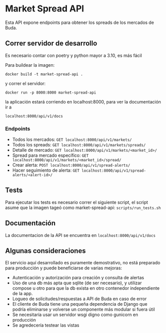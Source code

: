 # Market Spread API
Esta API expone endpoints para obtener los spreads de los mercados de Buda.

## Correr servidor de desarrollo
Es necesario contar con poetry y python mayor a 3.10, es más fácil

Para buildear la imagen:

`docker build -t market-spread-api .`

y correr el servidor:

`docker run -p 8000:8000 market-spread-api`

la aplicación estará corriendo en localhost:8000, para ver la documentación ir a

`localhost:8000/api/v1/docs`

### Endpoints
- Todos los mercados: `GET localhost:8000/api/v1/markets/`
- Todos los spreads: `GET localhost:8000/api/v1/markets/spreads/`
- Detalle de mercado: `GET localhost:8000/api/v1/markets/<market_id>/`
- Spread para mercado específico: `GET localhost:8000/api/v1/markets/<market_id>/spread/`
- Crear alerta: `POST localhost:8000/api/v1/spread-alerts/`
- Hacer seguimiento de alerta: `GET localhost:8000/api/v1/spread-alerts/<alert-id>/`

## Tests
Para ejecutar los tests es necesario correr el siguiente script, el script asume que la imagen tageó como market-spread-api:
`scripts/run_tests.sh`

## Documentación
La documentacion de la API se encuentra en `localhost:8000/api/v1/docs`


## Algunas consideraciones

El servicio aquí desarrollado es puramente demostrativo, no está preparado para producción y puede 
beneficiarse de varias mejoras:

- Autenticación y autorización para creación y consulta de alertas
- Uso de una db más apta que sqlite (de ser necesario), y utilizar compose u otro para que
la db exista en otro contenedor independiente de la app.
- Logueo de solicitudes/respuestas a API de Buda en caso de error
- El cliente de Buda tiene una pequeña dependencia de Django que podría eliminarse y volverse un componente
más modular si fuera útil
- Se necesitaría usar un servidor wsgi digno como gunicorn en producción
- Se agredecería testear las vistas